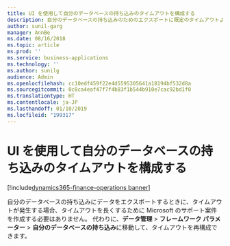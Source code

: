 ```yaml
---
title: UI を使用して自分のデータベースの持ち込みのタイムアウトを構成する
description: 自分のデータベースの持ち込みのためのエクスポートに既定のタイムアウトより長い時間が必要なときは、UI からタイムアウトを再構成できます。
author: sunil-garg
manager: AnnBe
ms.date: 08/16/2018
ms.topic: article
ms.prod: ''
ms.service: business-applications
ms.technology: ''
ms.author: sunilg
audience: Admin
ms.openlocfilehash: cc10edf459f22e4d5595305641a18194bf532d8a
ms.sourcegitcommit: 0c8ca4eaf47f7f4b83f1b544b910e7cac92bd1f0
ms.translationtype: HT
ms.contentlocale: ja-JP
ms.lasthandoff: 01/10/2019
ms.locfileid: "199317"
---
```

#  <a name="configure-bring-your-own-database-timeouts-from-the-ui"></a>UI を使用して自分のデータベースの持ち込みのタイムアウトを構成する 

[!include[dynamics365-finance-operations banner](../includes/dynamics365-finance-operations.md)]

  
自分のデータベースの持ち込みにデータをエクスポートするときに、タイムアウトが発生する場合、タイムアウトを長くするために Microsoft のサポート案件を作成する必要はありません。 代わりに、**データ管理** > **フレームワーク パラメーター** > **自分のデータベースの持ち込み**に移動して、タイムアウトを再構成できます。
